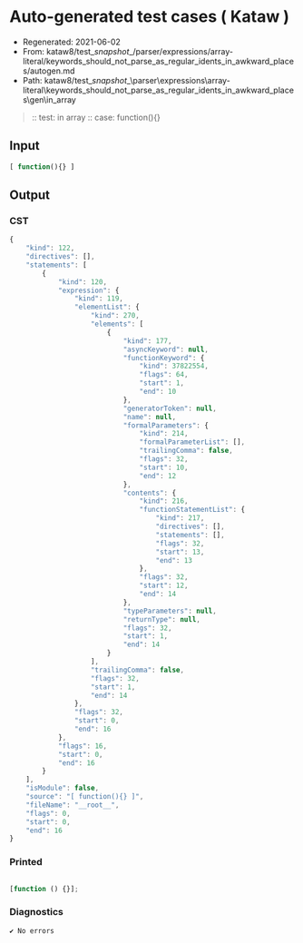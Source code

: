 # Auto-generated test cases ( Kataw )
- Regenerated: 2021-06-02
- From: kataw8/test\__snapshot__/parser/expressions/array-literal/keywords_should_not_parse_as_regular_idents_in_awkward_places/autogen.md
- Path: kataw8/test\__snapshot__\parser\expressions\array-literal\keywords_should_not_parse_as_regular_idents_in_awkward_places\gen\in_array
> :: test: in array
> :: case: function(){}
## Input

`````js
[ function(){} ]
`````
## Output

### CST

```javascript
{
    "kind": 122,
    "directives": [],
    "statements": [
        {
            "kind": 120,
            "expression": {
                "kind": 119,
                "elementList": {
                    "kind": 270,
                    "elements": [
                        {
                            "kind": 177,
                            "asyncKeyword": null,
                            "functionKeyword": {
                                "kind": 37822554,
                                "flags": 64,
                                "start": 1,
                                "end": 10
                            },
                            "generatorToken": null,
                            "name": null,
                            "formalParameters": {
                                "kind": 214,
                                "formalParameterList": [],
                                "trailingComma": false,
                                "flags": 32,
                                "start": 10,
                                "end": 12
                            },
                            "contents": {
                                "kind": 216,
                                "functionStatementList": {
                                    "kind": 217,
                                    "directives": [],
                                    "statements": [],
                                    "flags": 32,
                                    "start": 13,
                                    "end": 13
                                },
                                "flags": 32,
                                "start": 12,
                                "end": 14
                            },
                            "typeParameters": null,
                            "returnType": null,
                            "flags": 32,
                            "start": 1,
                            "end": 14
                        }
                    ],
                    "trailingComma": false,
                    "flags": 32,
                    "start": 1,
                    "end": 14
                },
                "flags": 32,
                "start": 0,
                "end": 16
            },
            "flags": 16,
            "start": 0,
            "end": 16
        }
    ],
    "isModule": false,
    "source": "[ function(){} ]",
    "fileName": "__root__",
    "flags": 0,
    "start": 0,
    "end": 16
}
```

### Printed

```javascript

[function () {}];
```

### Diagnostics

```javascript
✔ No errors
```

